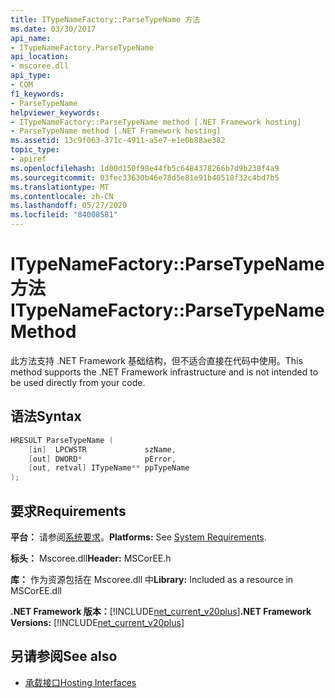 ```yaml
---
title: ITypeNameFactory::ParseTypeName 方法
ms.date: 03/30/2017
api_name:
- ITypeNameFactory.ParseTypeName
api_location:
- mscoree.dll
api_type:
- COM
f1_keywords:
- ParseTypeName
helpviewer_keywords:
- ITypeNameFactory::ParseTypeName method [.NET Framework hosting]
- ParseTypeName method [.NET Framework hosting]
ms.assetid: 13c9f063-371c-4911-a5e7-e1e0b88ae382
topic_type:
- apiref
ms.openlocfilehash: 1d00d150f98e44fb5c6484378266b7d9b238f4a9
ms.sourcegitcommit: 03fec33630b46e78d5e81e91b40518f32c4bd7b5
ms.translationtype: MT
ms.contentlocale: zh-CN
ms.lasthandoff: 05/27/2020
ms.locfileid: "84008581"
---
```

# <a name="itypenamefactoryparsetypename-method"></a><span data-ttu-id="1478d-102">ITypeNameFactory::ParseTypeName 方法</span><span class="sxs-lookup"><span data-stu-id="1478d-102">ITypeNameFactory::ParseTypeName Method</span></span>
<span data-ttu-id="1478d-103">此方法支持 .NET Framework 基础结构，但不适合直接在代码中使用。</span><span class="sxs-lookup"><span data-stu-id="1478d-103">This method supports the .NET Framework infrastructure and is not intended to be used directly from your code.</span></span>  
  
## <a name="syntax"></a><span data-ttu-id="1478d-104">语法</span><span class="sxs-lookup"><span data-stu-id="1478d-104">Syntax</span></span>  
  
```cpp  
HRESULT ParseTypeName (  
    [in]  LPCWSTR             szName,  
    [out] DWORD*              pError,  
    [out, retval] ITypeName** ppTypeName  
);  
```  
  
## <a name="requirements"></a><span data-ttu-id="1478d-105">要求</span><span class="sxs-lookup"><span data-stu-id="1478d-105">Requirements</span></span>  
 <span data-ttu-id="1478d-106">**平台：** 请参阅[系统要求](../../get-started/system-requirements.md)。</span><span class="sxs-lookup"><span data-stu-id="1478d-106">**Platforms:** See [System Requirements](../../get-started/system-requirements.md).</span></span>  
  
 <span data-ttu-id="1478d-107">**标头：** Mscoree.dll</span><span class="sxs-lookup"><span data-stu-id="1478d-107">**Header:** MSCorEE.h</span></span>  
  
 <span data-ttu-id="1478d-108">**库：** 作为资源包括在 Mscoree.dll 中</span><span class="sxs-lookup"><span data-stu-id="1478d-108">**Library:** Included as a resource in MSCorEE.dll</span></span>  
  
 <span data-ttu-id="1478d-109">**.NET Framework 版本：**[!INCLUDE[net_current_v20plus](../../../../includes/net-current-v20plus-md.md)]</span><span class="sxs-lookup"><span data-stu-id="1478d-109">**.NET Framework Versions:** [!INCLUDE[net_current_v20plus](../../../../includes/net-current-v20plus-md.md)]</span></span>  
  
## <a name="see-also"></a><span data-ttu-id="1478d-110">另请参阅</span><span class="sxs-lookup"><span data-stu-id="1478d-110">See also</span></span>

- [<span data-ttu-id="1478d-111">承载接口</span><span class="sxs-lookup"><span data-stu-id="1478d-111">Hosting Interfaces</span></span>](hosting-interfaces.md)
